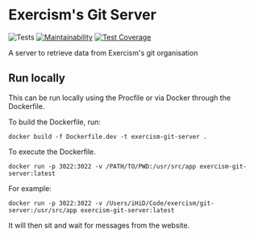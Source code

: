 # Exercism's Git Server

![Tests](https://github.com/exercism/git-server/workflows/Tests/badge.svg)
[![Maintainability](https://api.codeclimate.com/v1/badges/d4fa74b662731c5ec239/maintainability)](https://codeclimate.com/github/exercism/git-server/maintainability)
[![Test Coverage](https://api.codeclimate.com/v1/badges/d4fa74b662731c5ec239/test_coverage)](https://codeclimate.com/github/exercism/git-server/test_coverage)

A server to retrieve data from Exercism's git organisation

## Run locally

This can be run locally using the Procfile or via Docker through the Dockerfile.

To build the Dockerfile, run:

```
docker build -f Dockerfile.dev -t exercism-git-server .
```

To execute the Dockerfile.

```
docker run -p 3022:3022 -v /PATH/TO/PWD:/usr/src/app exercism-git-server:latest
```

For example:

```
docker run -p 3022:3022 -v /Users/iHiD/Code/exercism/git-server:/usr/src/app exercism-git-server:latest
```

It will then sit and wait for messages from the website.
